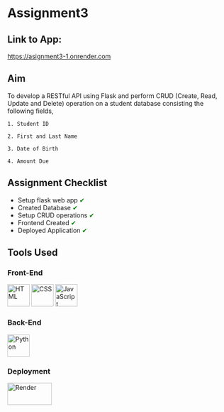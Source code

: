 # Assignment3

## Link to App:
https://asignment3-1.onrender.com

## Aim
To develop a RESTful API using Flask and
perform CRUD (Create, Read, Update and Delete) operation on a student database consisting the following fields,
    
    1. Student ID
    
    2. First and Last Name

    3. Date of Birth

    4. Amount Due


## Assignment Checklist
- Setup flask web app <span style="color:green;">&#10004;</span>
- Created Database <span style="color:green;">&#10004;</span>
- Setup CRUD operations <span style="color:green;">&#10004;</span>
- Frontend Created <span style="color:green;">&#10004;</span>
- Deployed Application <span style="color:green;">&#10004;</span>


## Tools Used
### Front-End
<img src="https://upload.wikimedia.org/wikipedia/commons/6/61/HTML5_logo_and_wordmark.svg" alt="HTML" width="" height="50">
<img src="https://upload.wikimedia.org/wikipedia/commons/d/d5/CSS3_logo_and_wordmark.svg" alt="CSS" width="50" height="50">
<img src="https://upload.wikimedia.org/wikipedia/commons/6/6a/JavaScript-logo.png" alt="JavaScript" width="50" height="50">

### Back-End
<img src="https://upload.wikimedia.org/wikipedia/commons/c/c3/Python-logo-notext.svg" alt="Python" width="50" height="50">

### Deployment
<img src="https://global.discourse-cdn.com/business6/uploads/render/original/2X/a/ad2cd49c57c27455f695b61f3f8a01571697b336.svg" alt="Render" width="100" height="50">